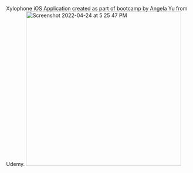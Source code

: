Xylophone iOS Application created as part of bootcamp by Angela Yu from Udemy.
<img width="423" alt="Screenshot 2022-04-24 at 5 25 47 PM" src="https://user-images.githubusercontent.com/98539479/164975190-9ea4fa37-88c1-4058-b376-355e7b26ccf0.png">
